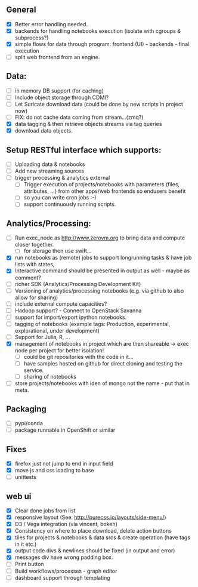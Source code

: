 ## General
- [x] Better error handling needed.
- [x] backends for handling notebooks execution (isolate with cgroups & subprocess?)
- [x] simple flows for data through program: frontend (UI) - backends - final execution
- [ ] split web frontend from an engine.

## Data:
- [ ] in memory DB support (for caching)
- [ ] Include object storage through CDMI?
- [ ] Let Suricate download data (could be done by new scripts in project now)
- [ ] FIX: do not cache data coming from stream...(zmq?)
- [x] data tagging & then retrieve objects streams via tag queries
- [x] download data objects.

## Setup RESTful interface which supports:
- [ ] Uploading data & notebooks
- [ ] Add new streaming sources
- [ ] trigger processing & analytics external
   - [ ] Trigger execution of projects/notebooks with parameters (files, attributes, ...) from other apps/web frontends so endusers benefit
   - [ ] so you can write cron jobs :-)
   - [ ] support continuously running scripts.

## Analytics/Processing:
- [ ] Run exec_node as http://www.zerovm.org to bring data and compute closer together.
   - [ ] for storage then use swift...
- [x] run notebooks as (remote) jobs to support longrunning tasks & have job lists with states,
- [x] Interactive command should be presented in output as well - maybe as comment?
- [ ] richer SDK (Analytics/Processing Development Kit)
- [ ] Versioning of analytics/processing notebooks (e.g. via github to also allow for sharing)
- [ ] include external compute capacities?
- [ ] Hadoop support? - Connect to OpenStack Savanna
- [ ] support for import/export ipython notebooks.
- [ ] tagging of notebooks (example tags: Production, experimental, explorational, under development)
- [ ] Support for Julia, R, ...
- [x] management of notebooks in project which are then shareable -> exec node per project for better isolation!
    - [ ] could be git repositories with the code in it... 
    - [ ] have samples hosted on github for direct cloning and testing the service.
    - [ ] sharing of notebooks
- [ ] store projects/notebooks with iden of mongo not the name - put that in meta.

## Packaging
- [ ] pypi/conda
- [ ] package runnable in OpenShift or similar

## Fixes
- [x] firefox just not jump to end in input field
- [x] move js and css loading to base
- [ ] unittests

## web ui
- [x] Clear done jobs from list
- [x] responsive layout (See: http://purecss.io/layouts/side-menu/)
- [x] D3 / Vega integration (via vincent, bokeh)
- [x] Consistency on where to place download, delete action buttons
- [x] tiles for projects & notebooks & data srcs & create operation (have tags in it etc.)
- [x] output code divs & newlines should be fixed (in output and error)
- [x] messages div have wrong padding box.
- [ ] Print button
- [ ] Build workflows/processes - graph editor
- [ ] dashboard support through templating
